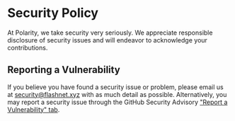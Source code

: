 # Security Policy

At Polarity, we take security very seriously. We appreciate responsible
disclosure of security issues and will endeavor to acknowledge your
contributions.


## Reporting a Vulnerability

If you believe you have found a security issue or problem, please email us
at security@flashnet.xyz with as much detail as possible. Alternatively,
you may report a security issue through the GitHub Security Advisory
["Report a Vulnerability" tab](https://github.com/flashnetxyz/dogdata-rs/security/advisories/new).
